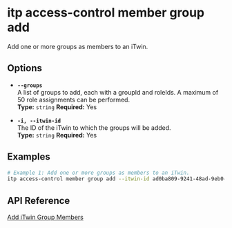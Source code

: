 # itp access-control member group add

Add one or more groups as members to an iTwin.

## Options

- **`--groups`**  
  A list of groups to add, each with a groupId and roleIds. A maximum of 50 role assignments can be performed.  
  **Type:** `string` **Required:** Yes

- **`-i, --itwin-id`**  
  The ID of the iTwin to which the groups will be added.  
  **Type:** `string` **Required:** Yes

## Examples

```bash
# Example 1: Add one or more groups as members to an iTwin.
itp access-control member group add --itwin-id ad0ba809-9241-48ad-9eb0-c8038c1a1d51 --groups '[{"groupId": "group1-id", "roleIds": ["5abbfcef-0eab-472a-b5f5-5c5a43df34b1", "83ee0d80-dea3-495a-b6c0-7bb102ebbcc3"]}, {"groupId": "group2-id", "roleIds": ["5abbfcef-0eab-472a-b5f5-5c5a43df34b1"]}]',
```

## API Reference

[Add iTwin Group Members](https://developer.bentley.com/apis/access-control-v2/operations/add-itwin-group-members/)